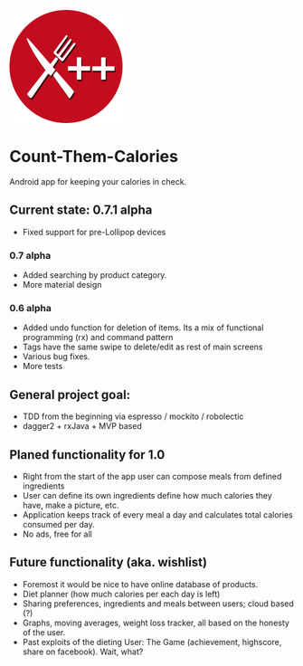 ![Count Them Calories logo](web_ctc_logo.png)
# Count-Them-Calories
Android app for keeping your calories in check.

## Current state: 0.7.1 alpha
* Fixed support for pre-Lollipop devices
### 0.7 alpha
* Added searching by product category.
* More material design
### 0.6 alpha
* Added undo function for deletion of items. Its a mix of functional programming (rx) and command pattern 
* Tags have the same swipe to delete/edit as rest of main screens
* Various bug fixes.
* More tests

## General project goal:
* TDD from the beginning via espresso / mockito / robolectic
* dagger2 + rxJava + MVP based

## Planed functionality for 1.0
* Right from the start of the app user can compose meals from defined ingredients
* User can define its own ingredients define how much calories they have, make a picture, etc.
* Application keeps track of every meal a day and calculates total calories consumed per day.
* No ads, free for all

## Future functionality (aka. wishlist)
* Foremost it would be nice to have online database of products.
* Diet planner (how much calories per each day is left)
* Sharing preferences, ingredients and meals between users; cloud based (?)
* Graphs, moving averages, weight loss tracker, all based on the honesty of the user.
* Past exploits of the dieting User: The Game (achievement, highscore, share on facebook). Wait, what?

